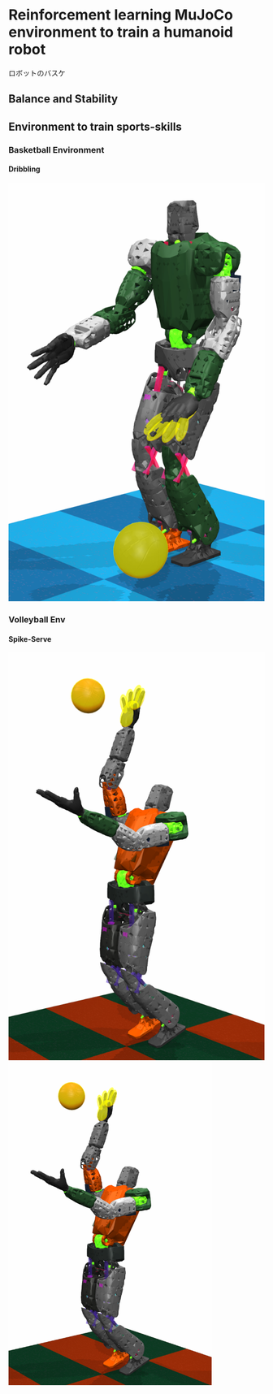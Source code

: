 # Reinforcement learning MuJoCo environment to train a humanoid robot

ロボットのバスケ

## Balance and Stability
## Environment to train sports-skills
### Basketball Environment
#### Dribbling
![Dribbling a basketball](https://github.com/etorobot/Humanoid-Basketball-Robot/blob/main/pictures/pose_dribble_4.png)

### Volleyball Env
#### Spike-Serve
![Robot in Spiking Motion](https://github.com/etorobot/Humanoid-Basketball-Robot/blob/main/pictures/SPK%20Pose%201.png)
<img src="https://github.com/etorobot/Humanoid-Basketball-Robot/blob/main/pictures/SPK%20Pose%201.png" width="400"/>
